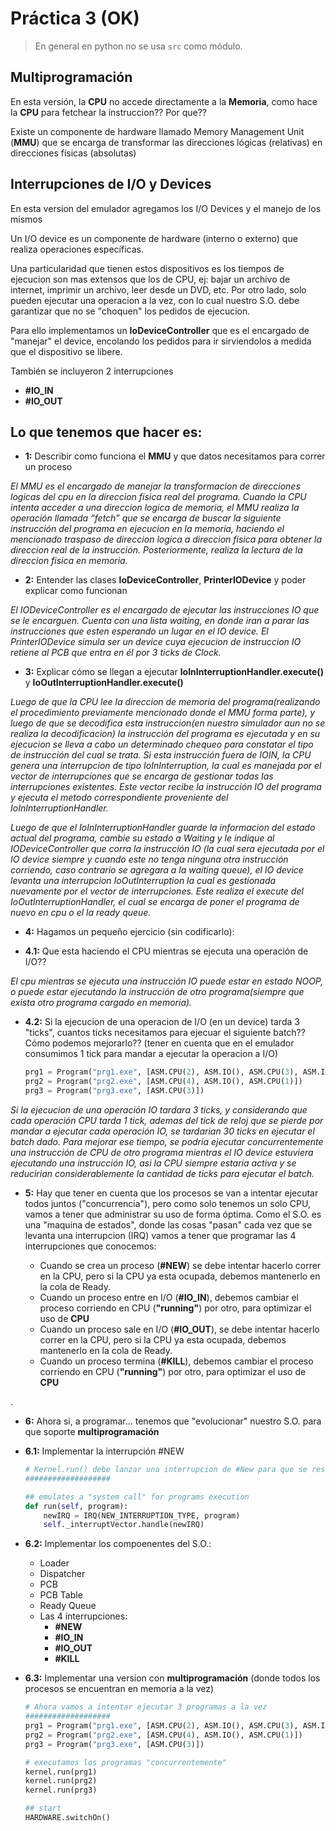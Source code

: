 # Práctica 3 (OK)

> En general en python no se usa `src` como módulo.

## Multiprogramación


En esta versión, la __CPU__ no accede directamente a la __Memoria__, como hace la __CPU__ para fetchear la instruccion?? Por que??

Existe un componente de hardware llamado Memory Management Unit (__MMU__) que se encarga de transformar las direcciones lógicas (relativas)  en direcciones físicas (absolutas)



## Interrupciones de I/O y Devices

En esta version del emulador agregamos los I/O Devices y el manejo de los mismos

Un I/O device es un componente de hardware (interno o externo) que realiza operaciones específicas.

Una particularidad que tienen estos dispositivos es los tiempos de ejecucion son mas extensos que los de CPU, ej: bajar un archivo de internet, imprimir un archivo, leer desde un DVD, etc.
Por otro lado, solo pueden ejecutar una operacion a la vez, con lo cual nuestro S.O. debe garantizar que no se "choquen" los pedidos de ejecucion.

Para ello implementamos un __IoDeviceController__ que es el encargado de "manejar" el device, encolando los pedidos para ir sirviendolos a medida que el dispositivo se libere.


También se incluyeron 2 interrupciones

- __#IO_IN__
- __#IO_OUT__



## Lo que tenemos que hacer es:

- __1:__ Describir como funciona el __MMU__ y que datos necesitamos para correr un proceso

<em>El  MMU es el encargado de manejar la transformacion de direcciones logicas del cpu en la direccion fisica real del programa.
Cuando la CPU intenta acceder a una direccion logica de memoria, el MMU realiza la operación llamada “fetch” que se encarga de buscar la siguiente instrucción del programa en ejecucion en la memoria, haciendo el mencionado traspaso de direccion logica a direccion fisica para obtener la direccion real de la instrucción. Posteriormente, realiza la lectura de la direccion fisica en memoria. </em>

- __2:__ Entender las clases __IoDeviceController__, __PrinterIODevice__ y poder explicar como funcionan

<em>El IODeviceController es el encargado de ejecutar las instrucciones IO que se le encarguen. Cuenta con una lista waiting, en donde iran a parar las instrucciones que esten esperando un lugar en el IO device. El PrinterIODevice simula ser un device cuya ejecucion de instruccion IO retiene al PCB que entra en él por 3 ticks de Clock.</em>

- __3:__ Explicar cómo se llegan a ejecutar __IoInInterruptionHandler.execute()__ y  __IoOutInterruptionHandler.execute()__

<em> Luego de que la CPU lee la direccion de memoria del programa(realizando el procedimiento previamente mencionado donde el MMU forma parte), y luego de que se decodifica esta instruccion(en nuestro simulador aun no se realiza la decodificacion) la instrucción del programa es ejecutada y en su ejecucion se lleva a cabo un determinado chequeo para constatar el tipo de instrucción del cual se trata. Si esta instrucción fuera de IOIN, la CPU genera una interrupcion de tipo IoInInterruption, la cual es manejada por el vector de interrupciones que se encarga de gestionar todas las interrupciones existentes. Este vector recibe la instrucción IO del programa y ejecuta el metodo correspondiente proveniente del IoInInterruptionHandler.</em>

<em> Luego de que el IoInInterruptionHandler guarde la informacion del estado actual del programa, cambie su estado a Waiting y le indique al IODeviceController que corra la instrucción IO (la cual sera ejecutada por el IO device siempre y cuando este no tenga ninguna otra instrucción corriendo, caso contrario se agregara a la waiting queue), el IO device levanta una interrupcion IoOutInterruption la cual es gestionada nuevamente por el vector de interrupciones. Este realiza el execute del IoOutInterruptionHandler, el cual se encarga de poner el programa de nuevo en cpu o el la ready queue.  </em>

- __4:__    Hagamos un pequeño ejercicio (sin codificarlo):

- __4.1:__ Que esta haciendo el CPU mientras se ejecuta una operación de I/O??

<em> El cpu mientras se ejecuta una instrucción IO puede estar en estado NOOP, o puede estar ejecutando la instrucción de otro programa(siempre que exista otro programa cargado en memoria). </em>

- __4.2:__ Si la ejecucion de una operacion de I/O (en un device) tarda 3 "ticks", cuantos ticks necesitamos para ejecuar el siguiente batch?? Cómo podemos mejorarlo??
    (tener en cuenta que en el emulador consumimos 1 tick para mandar a ejecutar la operacion a I/O)

    ```python
    prg1 = Program("prg1.exe", [ASM.CPU(2), ASM.IO(), ASM.CPU(3), ASM.IO(), ASM.CPU(2)])
    prg2 = Program("prg2.exe", [ASM.CPU(4), ASM.IO(), ASM.CPU(1)])
    prg3 = Program("prg3.exe", [ASM.CPU(3)])
    ```

<em>Si la ejecucion de una operación IO tardara 3 ticks, y considerando que cada operación CPU tarda 1 tick, ademas del tick de reloj que se pierde por mandar a ejecutar cada operación IO, se tardarian 30 ticks en ejecutar el batch dado. Para mejorar ese tiempo, se podria ejecutar concurrentemente una instrucción de CPU de otro programa mientras el IO device estuviera ejecutando una instrucción IO, asi la CPU siempre estaria activa y se reducirian considerablemente la cantidad de ticks para ejecutar el batch. </em>


- __5:__ Hay que tener en cuenta que los procesos se van a intentar ejecutar todos juntos ("concurrencia"), pero como solo tenemos un solo CPU, vamos a tener que administrar su uso de forma óptima.
      Como el S.O. es una "maquina de estados", donde las cosas "pasan" cada vez que se levanta una interrupcion (IRQ) vamos a tener que programar las 4 interrupciones que conocemos:

    - Cuando se crea un proceso (__#NEW__) se debe intentar hacerlo correr en la CPU, pero si la CPU ya esta ocupada, debemos mantenerlo en la cola de Ready.
    - Cuando un proceso entre en I/O (__#IO_IN__), debemos cambiar el proceso corriendo en CPU (__"running"__) por otro, para optimizar el uso de __CPU__
    - Cuando un proceso sale en I/O (__#IO_OUT__), se debe intentar hacerlo correr en la CPU, pero si la CPU ya esta ocupada, debemos mantenerlo en la cola de Ready.
    - Cuando un proceso termina (__#KILL__), debemos cambiar el proceso corriendo en CPU (__"running"__) por otro, para optimizar el uso de __CPU__

.

- __6:__ Ahora si, a programar... tenemos que "evolucionar" nuestro S.O. para que soporte __multiprogramación__

- __6.1:__ Implementar la interrupción #NEW
    ```python
    # Kernel.run() debe lanzar una interrupcion de #New para que se resuelva luego por el S.O.
    ###################

    ## emulates a "system call" for programs execution
    def run(self, program):
        newIRQ = IRQ(NEW_INTERRUPTION_TYPE, program)
        self._interruptVector.handle(newIRQ)
    ```

- __6.2:__ Implementar los compoenentes del S.O.:
    - Loader
    - Dispatcher
    - PCB
    - PCB Table
    - Ready Queue
    - Las 4 interrupciones:
        - __#NEW__
        - __#IO_IN__
        - __#IO_OUT__
        - __#KILL__



- __6.3:__        Implementar una version con __multiprogramación__ (donde todos los procesos se encuentran en memoria a la vez)


    ```python
    # Ahora vamos a intentar ejecutar 3 programas a la vez
    ###################
    prg1 = Program("prg1.exe", [ASM.CPU(2), ASM.IO(), ASM.CPU(3), ASM.IO(), ASM.CPU(2)])
    prg2 = Program("prg2.exe", [ASM.CPU(4), ASM.IO(), ASM.CPU(1)])
    prg3 = Program("prg3.exe", [ASM.CPU(3)])

    # executamos los programas "concurrentemente"
    kernel.run(prg1)
    kernel.run(prg2)
    kernel.run(prg3)

    ## start
    HARDWARE.switchOn()

    ```
